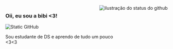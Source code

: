<img align='right' src="https://github-readme-stats.vercel.app/api?username=gabriella-silva&show_icons=true&title_color=783c00&text_color=af552e&icon_color=783c00&bg_color=f8efd4&cache_seconds=2300" alt="ilustração do status do github">

### Oii, eu sou a bibi <3!

<img src="https://img.shields.io/static/v1?label=Overview&message=SEUNOME&color=f8efd4&style=for-the-badge&logo=GitHub" alt="Static GitHub">

<p>Sou estudante de DS e aprendo de tudo um pouco <br/><3<3</p>
